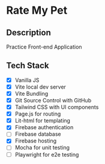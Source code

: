 # Rate My Pet

## Description
Practice Front-end Application

## Tech Stack
- [x] Vanilla JS
- [x] Vite local dev server
- [x] Vite Bundling
- [x] Git Source Control with GitHub
- [x] Tailwind CSS with UI components
- [x] Page.js for routing
- [x] Lit-html for templating
- [x] Firebase authentication
- [ ] Firebase database
- [x] Firebase hosting
- [ ] Mocha for unit testing
- [ ] Playwright for e2e testing